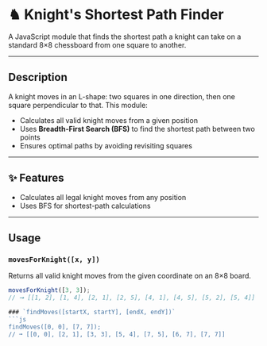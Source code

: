 # ♞ Knight's Shortest Path Finder

A JavaScript module that finds the shortest path a knight can take on a standard 8×8 chessboard from one square to another.

---

## Description

A knight moves in an L-shape: two squares in one direction, then one square perpendicular to that. This module:

- Calculates all valid knight moves from a given position
- Uses **Breadth-First Search (BFS)** to find the shortest path between two points
- Ensures optimal paths by avoiding revisiting squares

---

## ✨ Features

-  Calculates all legal knight moves from any position
-  Uses BFS for shortest-path calculations

---

##   Usage

### `movesForKnight([x, y])`

Returns all valid knight moves from the given coordinate on an 8×8 board.

```js
movesForKnight([3, 3]);
// ➞ [[1, 2], [1, 4], [2, 1], [2, 5], [4, 1], [4, 5], [5, 2], [5, 4]]

### `findMoves([startX, startY], [endX, endY])`
```js
findMoves([0, 0], [7, 7]);
// ➞ [[0, 0], [2, 1], [3, 3], [5, 4], [7, 5], [6, 7], [7, 7]]
